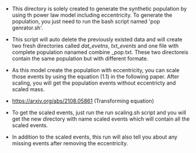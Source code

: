 * This directory is solely created to generate the synthetic population by using th power law model including eccentricity. 
To generate the population, you just need to run the bash script named 'pop genrator.sh'. 

* This script will  auto delete the previously existed data and will create two fresh directories called *dat_evetns*, *txt_events* and one file with complete population nanamed combine _pop.txt. These two directoreis contain the same population but with different formate.

* As this model create the population with eccentricity, you can scale those events by using the equation (1.1) in the following paper. After scaling, you will get the population events without eccentricty and scaled mass.

* https://arxiv.org/abs/2108.05861 (Transforming equation)

* To get the scaled events, just run the run scaling.sh script and you will get the new directory with name scaled events which will contain all the scaled events.

* In addition to the scaled events, this run will also tell you about any missing events after removing the eccentricity. 
